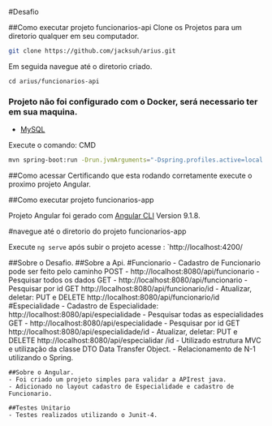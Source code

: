 #Desafio

##Como executar projeto funcionarios-api
Clone os Projetos para um diretorio qualquer em seu computador.

```bash
git clone https://github.com/jacksuh/arius.git
```

Em seguida navegue até o diretorio criado.
```
cd arius/funcionarios-api
```

### Projeto não foi configurado com o  Docker, será necessario ter em sua maquina.
- [MySQL](https://www.mysql.com/)

Execute o comando: CMD 
```bash
mvn spring-boot:run -Drun.jvmArguments="-Dspring.profiles.active=local
```

##Como acessar
Certificando que esta rodando corretamente execute o proximo projeto Angular.

##Como executar projeto funcionarios-app

Projeto Angular foi gerado com [Angular CLI](https://github.com/angular/angular-cli) Version 9.1.8.


#navegue até o diretorio do projeto funcionarios-app

Execute `ng serve` após subir o projeto acesse : `http://localhost:4200/


##Sobre o Desafio.
    ##Sobre a Api.
    #Funcionario
    - Cadastro de Funcionario pode ser feito pelo caminho POST - http://localhost:8080/api/funcionario 
    - Pesquisar todos os dados GET - http://localhost:8080/api/funcionario
    - Pesquisar por id GET http://localhost:8080/api/funcionario/id
    - Atualizar, deletar: PUT e DELETE http://localhost:8080/api/funcionario/id
    #Especialidade
    - Cadastro de Especialidade: http://localhost:8080/api/especialidade
    - Pesquisar todas as especialidades GET - http://localhost:8080/api/especialidade
    - Pesquisar por id GET http://localhost:8080/api/especialidade/id
    - Atualizar, deletar: PUT e DELETE http://localhost:8080/api/especialidar /id
    - Utilizado estrutura MVC e utilização da classe DTO Data Transfer Object.
    - Relacionamento de N-1 utilizando o Spring.

    ##Sobre o Angular.
    - Foi criado um projeto simples para validar a APIrest java.
    - Adicionado no layout cadastro de Especialidade e cadastro de Funcionario.

    ##Testes Unitario
    - Testes realizados utilizando o Junit-4.
